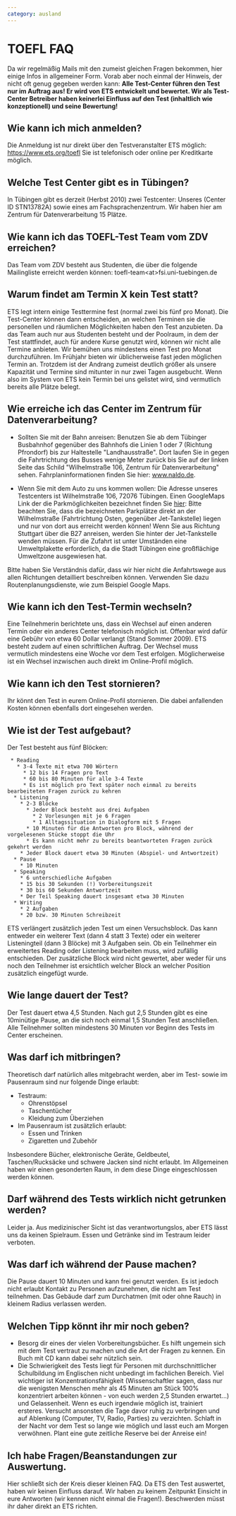 ```yaml
---
category: ausland
---
```


# TOEFL FAQ

Da wir regelmäßig Mails mit den zumeist gleichen Fragen bekommen, hier
einige Infos in allgemeiner Form. Vorab aber noch einmal der Hinweis,
der nicht oft genug gegeben werden kann: **Alle Test-Center führen den
Test nur im Auftrag aus\! Er wird von ETS entwickelt und bewertet. Wir
als Test-Center Betreiber haben keinerlei Einfluss auf den Test
(inhaltlich wie konzeptionell) und seine Bewertung\!**

## Wie kann ich mich anmelden?

Die Anmeldung ist nur direkt über den Testveranstalter ETS möglich:
<https://www.ets.org/toefl> Sie ist telefonisch oder online per
Kreditkarte möglich.

## Welche Test Center gibt es in Tübingen?

In Tübingen gibt es derzeit (Herbst 2010) zwei Testcenter: Unseres
(Center ID STN13782A) sowie eines am Fachsprachenzentrum. Wir haben hier
am Zentrum für Datenverarbeitung 15 Plätze.

## Wie kann ich das TOEFL-Test Team vom ZDV erreichen?

Das Team vom ZDV besteht aus Studenten, die über die folgende
Mailingliste erreicht werden können: toefl-team\<at\>fsi.uni-tuebingen.de

## Warum findet am Termin X kein Test statt?

ETS legt intern einige Testtermine fest (normal zwei bis fünf pro
Monat). Die Test-Center können dann entscheiden, an welchen Terminen sie
die personellen und räumlichen Möglichkeiten haben den Test anzubieten.
Da das Team auch nur aus Studenten besteht und der Poolraum, in dem der
Test stattfindet, auch für andere Kurse genutzt wird, können wir nicht
alle Termine anbieten. Wir bemühen uns mindestens einen Test pro Monat
durchzuführen. Im Frühjahr bieten wir üblicherweise fast jeden möglichen
Termin an. Trotzdem ist der Andrang zumeist deutlich größer als unsere
Kapazität und Termine sind mitunter in nur zwei Tagen ausgebucht. Wenn
also im System von ETS kein Termin bei uns gelistet wird, sind
vermutlich bereits alle Plätze belegt.

## Wie erreiche ich das Center im Zentrum für Datenverarbeitung?

  - Sollten Sie mit der Bahn anreisen: Benutzen Sie ab dem Tübinger
    Busbahnhof gegenüber des Bahnhofs die Linien 1 oder 7 (Richtung
    Pfrondorf) bis zur Haltestelle "Landhausstraße". Dort laufen Sie in
    gegen die Fahrtrichtung des Busses wenige Meter zurück bis Sie auf
    der linken Seite das Schild "Wilhelmstraße 106, Zentrum für
    Datenverarbeitung" sehen. Fahrplaninformationen finden Sie hier:
    www.naldo.de.

<!-- end list -->

  - Wenn Sie mit dem Auto zu uns kommen wollen: Die Adresse unseres
    Testcenters ist Wilhelmstraße 106, 72076 Tübingen. Einen GoogleMaps
    Link der die Parkmöglichkeiten bezeichnet finden Sie [hier](https://www.google.de/maps?f=d&source=s_d&saddr=48.529906,+9.070275&daddr=48.529863,9.071241&hl=de&geocode&mra=mift&mrsp=1,0&sz=18&sll=48.529509,9.069761&sspn=0.003265,0.008256&ie=UTF8&t=h&z=18):
    Bitte beachten Sie, dass die bezeichneten
    Parkplätze direkt an der Wilhelmstraße (Fahrtrichtung Osten,
    gegenüber Jet-Tankstelle) liegen und nur von dort aus erreicht
    werden können\! Wenn Sie aus Richtung Stuttgart über die B27
    anreisen, werden Sie hinter der Jet-Tankstelle wenden müssen. Für
    die Zufahrt ist unter Umständen eine Umweltplakette erforderlich, da
    die Stadt Tübingen eine großflächige Umweltzone ausgewiesen hat.

Bitte haben Sie Verständnis dafür, dass wir hier nicht die Anfahrtswege
aus allen Richtungen detailliert beschreiben können. Verwenden Sie dazu
Routenplanungsdienste, wie zum Beispiel Google Maps.

## Wie kann ich den Test-Termin wechseln?

Eine Teilnehmerin berichtete uns, dass ein Wechsel auf einen anderen
Termin oder ein anderes Center telefonisch möglich ist. Offenbar wird
dafür eine Gebühr von etwa 60 Dollar verlangt (Stand Sommer 2009). ETS
besteht zudem auf einen schriftlichen Auftrag. Der Wechsel muss
vermutlich mindestens eine Woche vor dem Test erfolgen. Möglicherweise
ist ein Wechsel inzwischen auch direkt im Online-Profil möglich.

## Wie kann ich den Test stornieren?

Ihr könnt den Test in eurem Online-Profil stornieren. Die dabei
anfallenden Kosten können ebenfalls dort eingesehen werden.

## Wie ist der Test aufgebaut?

Der Test besteht aus fünf Blöcken:

``` 
 * Reading
   * 3-4 Texte mit etwa 700 Wörtern
     * 12 bis 14 Fragen pro Text
     * 60 bis 80 Minuten für alle 3-4 Texte
     * Es ist möglich pro Text später noch einmal zu bereits bearbeiteten Fragen zurück zu kehren
  * Listening
    * 2-3 Blöcke
      * Jeder Block besteht aus drei Aufgaben
        * 2 Vorlesungen mit je 6 Fragen
        * 1 Alltagssituation in Dialogform mit 5 Fragen
      * 10 Minuten für die Antworten pro Block, während der vorgelesenen Stücke stoppt die Uhr
      * Es kann nicht mehr zu bereits beantworteten Fragen zurück gekehrt werden
    * Jeder Block dauert etwa 30 Minuten (Abspiel- und Antwortzeit)
  * Pause
    * 10 Minuten
  * Speaking
    * 6 unterschiedliche Aufgaben
    * 15 bis 30 Sekunden (!) Vorbereitungszeit
    * 30 bis 60 Sekunden Antwortzeit
    * Der Teil Speaking dauert insgesamt etwa 30 Minuten
  * Writing
    * 2 Aufgaben
    * 20 bzw. 30 Minuten Schreibzeit
```

ETS verlängert zusätzlich jeden Test um einen Versuchsblock. Das kann
entweder ein weiterer Text (dann 4 statt 3 Texte) oder ein weiterer
Listeningteil (dann 3 Blöcke) mit 3 Aufgaben sein. Ob ein Teilnehmer ein
erweitertes Reading oder Listening bearbeiten muss, wird zufällig
entschieden. Der zusätzliche Block wird nicht gewertet, aber weder für
uns noch den Teilnehmer ist ersichtlich welcher Block an welcher
Position zusätzlich eingefügt wurde.

## Wie lange dauert der Test?

Der Test dauert etwa 4,5 Stunden. Nach gut 2,5 Stunden gibt es eine
10minütige Pause, an die sich noch einmal 1,5 Stunden Test anschließen.
Alle Teilnehmer sollten mindestens 30 Minuten vor Beginn des Tests im
Center erscheinen.

## Was darf ich mitbringen?

Theoretisch darf natürlich alles mitgebracht werden, aber im Test- sowie
im Pausenraum sind nur folgende Dinge erlaubt:

  - Testraum:
      - Ohrenstöpsel
      - Taschentücher
      - Kleidung zum Überziehen
  - Im Pausenraum ist zusätzlich erlaubt:
      - Essen und Trinken
      - Zigaretten und Zubehör

Insbesondere Bücher, elektronische Geräte, Geldbeutel, Taschen/Rucksäcke
und schwere Jacken sind nicht erlaubt. Im Allgemeinen haben wir einen
gesonderten Raum, in dem diese Dinge eingeschlossen werden können.

## Darf während des Tests wirklich nicht getrunken werden?

Leider ja. Aus medizinischer Sicht ist das verantwortungslos, aber ETS
lässt uns da keinen Spielraum. Essen und Getränke sind im Testraum
leider verboten.

## Was darf ich während der Pause machen?

Die Pause dauert 10 Minuten und kann frei genutzt werden. Es ist jedoch
nicht erlaubt Kontakt zu Personen aufzunehmen, die nicht am Test
teilnehmen. Das Gebäude darf zum Durchatmen (mit oder ohne Rauch) in
kleinem Radius verlassen werden.

## Welchen Tipp könnt ihr mir noch geben?

  - Besorg dir eines der vielen Vorbereitungsbücher. Es hilft ungemein
    sich mit dem Test vertraut zu machen und die Art der Fragen zu
    kennen. Ein Buch mit CD kann dabei sehr nützlich sein.
  - Die Schwierigkeit des Tests liegt für Personen mit
    durchschnittlicher Schulbildung im Englischen nicht unbedingt im
    fachlichen Bereich. Viel wichtiger ist Konzentrationsfähigkeit
    (Wissenschaftler sagen, dass nur die wenigsten Menschen mehr als 45
    Minuten am Stück 100% konzentriert arbeiten können - von euch werden
    2,5 Stunden erwartet...) und Gelassenheit. Wenn es euch irgendwie
    möglich ist, trainiert ersteres. Versucht ansonsten die Tage davor
    ruhig zu verbringen und auf Ablenkung (Computer, TV, Radio, Parties)
    zu verzichten. Schlaft in der Nacht vor dem Test so lange wie
    möglich und lasst euch am Morgen verwöhnen. Plant eine gute
    zeitliche Reserve bei der Anreise ein\!

## Ich habe Fragen/Beanstandungen zur Auswertung.

Hier schließt sich der Kreis dieser kleinen FAQ. Da ETS den Test
auswertet, haben wir keinen Einfluss darauf. Wir haben zu keinem
Zeitpunkt Einsicht in eure Antworten (wir kennen nicht einmal die
Fragen\!). Beschwerden müsst ihr daher direkt an ETS richten.

